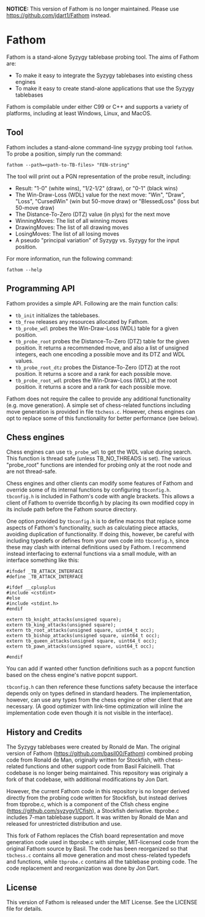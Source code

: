 **NOTICE:** This version of Fathom is no longer maintained.
            Please use https://github.com/jdart1/Fathom instead.

Fathom
======

Fathom is a stand-alone Syzygy tablebase probing tool.  The aims of Fathom
are:

* To make it easy to integrate the Syzygy tablebases into existing chess
  engines
* To make it easy to create stand-alone applications that use the Syzygy
  tablebases

Fathom is compilable under either C99 or C++ and supports a variety of
platforms, including at least Windows, Linux, and MacOS.

Tool
----

Fathom includes a stand-alone command-line syzygy probing tool `fathom`.  To
probe a position, simply run the command:

    fathom --path=<path-to-TB-files> "FEN-string"

The tool will print out a PGN representation of the probe result, including:

* Result: "1-0" (white wins), "1/2-1/2" (draw), or "0-1" (black wins)
* The Win-Draw-Loss (WDL) value for the next move: "Win", "Draw", "Loss",
  "CursedWin" (win but 50-move draw) or "BlessedLoss" (loss but 50-move draw)
* The Distance-To-Zero (DTZ) value (in plys) for the next move
* WinningMoves: The list of all winning moves
* DrawingMoves: The list of all drawing moves
* LosingMoves: The list of all losing moves
* A pseudo "principal variation" of Syzygy vs. Syzygy for the input position.

For more information, run the following command:

    fathom --help

Programming API
---------------

Fathom provides a simple API. Following are the main function calls:

* `tb_init` initializes the tablebases.
* `tb_free` releases any resources allocated by Fathom.
* `tb_probe_wdl` probes the Win-Draw-Loss (WDL) table for a given position.
* `tb_probe_root` probes the Distance-To-Zero (DTZ) table for the given
   position. It returns a recommended move, and also a list of unsigned
   integers, each one encoding a possible move and its DTZ and WDL values.
* `tb_probe_root_dtz` probes the Distance-To-Zero (DTZ) at the root position.
   It returns a score and a rank for each possible move.
* `tb_probe_root_wdl` probes the Win-Draw-Loss (WDL) at the root position.
   it returns a score and a rank for each possible move.

Fathom does not require the callee to provide any additional functionality
(e.g. move generation). A simple set of chess-related functions including move
generation is provided in file `tbchess.c`. However, chess engines can opt to
replace some of this functionality for better performance (see below).

Chess engines
-------------

Chess engines can use `tb_probe_wdl` to get the WDL value during
search.  This function is thread safe (unless TB_NO_THREADS is
set). The various "probe_root" functions are intended for probing only
at the root node and are not thread-safe.

Chess engines and other clients can modify some features of Fathom and
override some of its internal functions by configuring
`tbconfig.h`. `tbconfig.h` is included in Fathom's code with angle
brackets. This allows a client of Fathom to override tbconfig.h by
placing its own modified copy in its include path before the Fathom
source directory.

One option provided by `tbconfig.h` is to define macros that replace
some aspects of Fathom's functionality, such as calculating piece
attacks, avoiding duplication of functionality.  If doing this,
however, be careful with including typedefs or defines from your own
code into `tbconfig.h`, since these may clash with internal definitions
used by Fathom. I recommend instead interfacing to external
functions via a small module, with an interface something like this:

```
#ifndef _TB_ATTACK_INTERFACE
#define _TB_ATTACK_INTERFACE

#ifdef __cplusplus
#include <cstdint>
#else
#include <stdint.h>
#endif

extern tb_knight_attacks(unsigned square);
extern tb_king_attacks(unsigned square);
extern tb_root_attacks(unsigned square, uint64_t occ);
extern tb_bishop_attacks(unsigned square, uint64_t occ);
extern tb_queen_attacks(unsigned square, uint64_t occ);
extern tb_pawn_attacks(unsigned square, uint64_t occ);

#endif
```

You can add if wanted other function definitions such as a popcnt
function based on the chess engine's native popcnt support.

`tbconfig.h` can then reference these functions safety because the
interface depends only on types defined in standard headers. The
implementation, however, can use any types from the chess engine or
other client that are necessary. (A good optimizer with link-time
optimization will inline the implementation code even though it is not
visible in the interface).

History and Credits
-------------------

The Syzygy tablebases were created by Ronald de Man. The original version of Fathom
(https://github.com/basil00/Fathom) combined probing code from Ronald de Man, originally written for
Stockfish, with chess-related functions and other support code from Basil Falcinelli.
That codebase is no longer being maintained. This repository was originaly a fork of
that codebase, with additional modifications by Jon Dart.

However, the current Fathom code in this repository is no longer
derived directly from the probing code written for Stockfish, but
instead derives from tbprobe.c, which is a component of the Cfish
chess engine (https://github.com/syzygy1/Cfish), a Stockfish
derivative. tbprobe.c includes 7-man tablebase support. It was written
by Ronald de Man and released for unrestricted distribution and use.

This fork of Fathom replaces the Cfish board representation and move
generation code used in tbprobe.c with simpler, MIT-licensed code from the original
Fathom source by Basil. The code has been reorganized so that
`tbchess.c` contains all move generation and most chess-related typedefs
and functions, while `tbprobe.c` contains all the tablebase probing
code. The code replacement and reorganization was done by Jon Dart.

License
-------

This version of Fathom is released under the MIT License. See the LICENSE file for
details.

